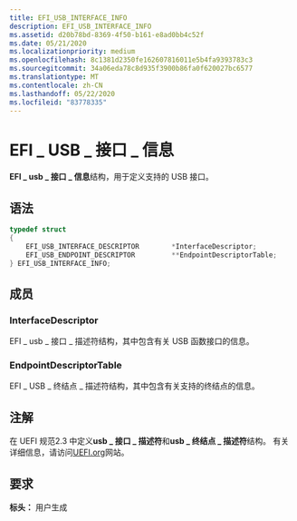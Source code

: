 ```yaml
---
title: EFI_USB_INTERFACE_INFO
description: EFI_USB_INTERFACE_INFO
ms.assetid: d20b78bd-8369-4f50-b161-e8ad0bb4c52f
ms.date: 05/21/2020
ms.localizationpriority: medium
ms.openlocfilehash: 8c1381d2350fe162607816011e5b4fa9393783c3
ms.sourcegitcommit: 34a06eda78c8d935f3900b86fa0f620027bc6577
ms.translationtype: MT
ms.contentlocale: zh-CN
ms.lasthandoff: 05/22/2020
ms.locfileid: "83778335"
---
```

# <a name="efi_usb_interface_info"></a>EFI \_ USB \_ 接口 \_ 信息

**EFI \_ usb \_ 接口 \_ 信息**结构，用于定义支持的 USB 接口。

## <a name="syntax"></a>语法

```cpp
typedef struct
{
    EFI_USB_INTERFACE_DESCRIPTOR        *InterfaceDescriptor;
    EFI_USB_ENDPOINT_DESCRIPTOR         **EndpointDescriptorTable;
} EFI_USB_INTERFACE_INFO;
```

## <a name="members"></a>成员

### <a name="interfacedescriptor"></a>InterfaceDescriptor

EFI \_ usb \_ 接口 \_ 描述符结构，其中包含有关 USB 函数接口的信息。

### <a name="endpointdescriptortable"></a>EndpointDescriptorTable

EFI \_ USB \_ 终结点 \_ 描述符结构，其中包含有关支持的终结点的信息。

## <a name="remarks"></a>注解

在 UEFI 规范2.3 中定义**usb \_ 接口 \_ 描述符**和**usb \_ 终结点 \_ 描述符**结构。 有关详细信息，请访问[UEFI.org](https://uefi.org/specifications)网站。

## <a name="requirements"></a>要求

**标头：** 用户生成
